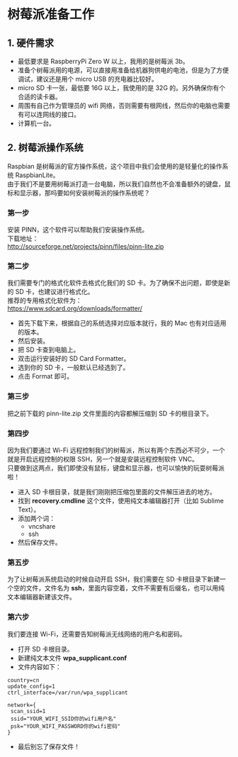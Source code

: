 # 树莓派准备工作
  
## 1. 硬件需求
  
- 最低要求是 RaspberryPi Zero W 以上，我用的是树莓派 3b。  
- 准备个树莓派用的电源，可以直接用准备给机器狗供电的电池，但是为了方便调试，建议还是用个 micro USB 的充电器比较好。  
- micro SD 卡一张，最低要 16G 以上，我使用的是 32G 的。另外确保你有个合适的读卡器。  
- 周围有自己作为管理员的 wifi 网络，否则需要有根网线，然后你的电脑也需要有可以连网线的接口。  
- 计算机一台。  

## 2. 树莓派操作系统  
  
Raspbian 是树莓派的官方操作系统，这个项目中我们会使用的是轻量化的操作系统 RaspbianLite。  
由于我们不是要用树莓派打造一台电脑，所以我们自然也不会准备额外的键盘，鼠标和显示器，那吗要如何安装树莓派的操作系统呢？  

### 第一步  
  
安装 PINN，这个软件可以帮助我们安装操作系统。  
下载地址：  
http://sourceforge.net/projects/pinn/files/pinn-lite.zip  
  
### 第二步  
  
我们需要专门的格式化软件去格式化我们的 SD 卡。为了确保不出问题，即使是新的 SD 卡，也建议进行格式化。  
推荐的专用格式化软件为：  
https://www.sdcard.org/downloads/formatter/  
  
- 首先下载下来，根据自己的系统选择对应版本就行，我的 Mac 也有对应适用的版本。  
- 然后安装。  
- 把 SD 卡查到电脑上。  
- 双击运行安装好的 SD Card Formatter。  
- 选到你的 SD 卡，一般默认已经选到了。
- 点击 Format 即可。  

### 第三步  
  
把之前下载的 pinn-lite.zip 文件里面的内容都解压缩到 SD 卡的根目录下。  
  
### 第四步  
  
因为我们要通过 Wi-Fi 远程控制我们的树莓派，所以有两个东西必不可少，一个就是开启远程控制的权限 SSH，另一个就是安装远程控制软件 VNC。  
只要做到这两点，我们即使没有鼠标，键盘和显示器，也可以愉快的玩耍树莓派啦！  
  
- 进入 SD 卡根目录，就是我们刚刚把压缩包里面的文件解压进去的地方。
- 找到 **recovery.cmdline** 这个文件，使用纯文本编辑器打开（比如 Sublime Text）。  
- 添加两个词：  
    - vncshare  
    - ssh  
- 然后保存文件。  
  
### 第五步  
  
为了让树莓派系统启动的时候自动开启 SSH，我们需要在 SD 卡根目录下新建一个空的文件，文件名为 **ssh**，里面内容空着，文件不需要有后缀名，也可以用纯文本编辑器新建该文件。  
  
### 第六步  
  
我们要连接 Wi-Fi，还需要告知树莓派无线网络的用户名和密码。  
  
- 打开 SD 卡根目录。  
- 新建纯文本文件 **wpa_supplicant.conf**  
- 文件内容如下：  
  
```
country=cn
update_config=1
ctrl_interface=/var/run/wpa_supplicant

network={
 scan_ssid=1
 ssid="YOUR_WIFI_SSID你的wifi用户名"
 psk="YOUR_WIFI_PASSWORD你的wifi密码"
}
```
  
- 最后别忘了保存文件！